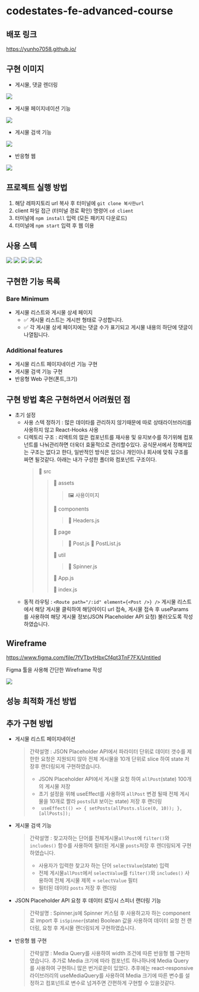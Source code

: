 # codestates-fe-advanced-course

## 배포 링크
https://yunho7058.github.io/

## 구현 이미지
* 게시물, 댓글 렌더링
<img src="./GIF/rendering.gif" />

* 게시물 페이지네이션 기능
<img src="./GIF/pagination.gif" />

* 게시물 검색 기능
<img src="./GIF/search.gif" />

* 반응형 웹
<img src="./GIF/responsive.gif" />

## 프로젝트 실행 방법
1. 해당 레파지토리 url 복사 후 터미널에 `git clone 복사한url`
2. client 파일 접근 (터미널 경로 확인) 명령어 `cd client` 
3. 터미널에 `npm install` 입력 (모든 패키지 다운로드)
4. 터미널에 `npm start` 입력 후 웹 이용

## 사용 스텍
<div>
  <img src="https://img.shields.io/badge/javascript-F7DF1E?style=for-the-badge&logo=javascript&logoColor=black">   
  <img src="https://img.shields.io/badge/react-61DAFB?style=for-the-badge&logo=react&logoColor=black"> 
  <img src="https://img.shields.io/badge/Styled-components-DB7093?style=for-the-badge&logo=Styledcomponents&logoColor=white">
  <img src="https://img.shields.io/badge/HTML-E34F26?style=for-the-badge&logo=html5&logoColor=white">
  <img src="https://img.shields.io/badge/Css-1572B6?style=for-the-badge&logo=css3&logoColor=white">
</div>



## 구현한 기능 목록
### Bare Minimum
* 게시물 리스트와 게시물 상세 페이지
  * ✅ 게시물 리스트는 게시판 형태로 구성합니다.
  * ✅ 각 게시물 상세 페이지에는 댓글 수가 표기되고 게시물 내용의 하단에 댓글이 나열됩니다.
  
 ### Additional features
 * 게시물 리스트 페이지네이션 기능 구현
 * 게시물 검색 기능 구현
 * 반응형 Web 구현(폰트,크기)
 

 
 ## 구현 방법 혹은 구현하면서 어려웠던 점
 * 초기 설정
    * 사용 스텍 정하기 : 많은 데이타를 관리하지 않기때문에 따로 상태라이브러리를 사용하지 않고 React-Hooks 사용   
    * 디렉토리 구조  : 리액트의 많은 컴포넌트를 재사용 및 유지보수를 하기위해 컴포넌트를 나눠관리하면 더욱더 효울적으로 관리할수있다. 공식문서에서 정해져있는 구조는 없다고 한다, 일반적인 방식은 있으나 개인이나 회사에 맞춰 구조를 짜면 될것같다. 아래는 내가 구성한 폴더와 컴포넌트 구조이다.
        > 📁 src 
        > > 📁 assets
        > > > 🖼 사용이미지
        > > > 
        > > 📁 components
        > > > 📄 Headers.js
        > > > 
        > > 📁 page
        > > > 📄 Post.js
        > > > 📄 PostList.js
        > > 
        > > 📁 util
        > > > 📄 Spinner.js
        > > 
        > > 📄 App.js
        > > 
        > > 📄 index.js
    * 동적 라우팅 : `<Route path="/:id" element={<Post />} />` 게시물 리스트에서 해당 게시물 클릭하여 해당아이디 url 접속, 게시물 접속 후 useParams 를 사용하여  해당 게시물 정보(JSON Placeholder API 요청) 불러오도록 작성하였습니다.
  
## Wireframe
https://www.figma.com/file/7fVTbytHbxCf4pt3TnF7FX/Untitled

Figma 툴을 사용해 간단한 Wireframe 작성

<img src="./GIF/wireframeImg.png" />

## 성능 최적화 개선 방법

## 추가 구현 방법
* 게시물 리스트 페이지네이션
  > 간략설명 : JSON Placeholder API에서 파라미터 단위로 데이터 갯수를 제한한 요청은 지원되지 않아 전체 게시물을 10개 단위로 slice 하여 state 저장후 랜더링되게 구현하였습니다.
  > * JSON Placeholder API에서 게시물 요청 하여  `allPost`(state) 100개의 게시물 저장
  > * 초기 설정을 위해 useEffect를 사용하여 `allPost` 변경 될때 전체 게시물을 10개로 짤라   `posts`(UI 보이는 state) 저장 후 랜더링
  > * ` useEffect(() => {
    setPosts(allPosts.slice(0, 10));
  }, [allPosts]);`
* 게시물 검색 기능
  > 간략설명 : 찾고자하는 단어를 전체게시물`allPost`에 `filter()`와 `includes()` 함수를 사용하여 필터된 게시물 `posts`저장 후 렌더링되게 구현하였습니다.
  > * 사용자가 입력한 찾고자 하는 단어 `selectValue`(state) 입력
  > * 전체 게시물`allPost`에서 `selectValue`를 `filter()`와 `includes()` 사용하여 전체 게시물 제목 = `selectValue` 필터
  > * 필터된 데이타 `posts` 저장 후 랜더링
* JSON Placeholder API 요청 후 데이터 로딩시 스피너 랜더링 기능
  > 간략설명 : Spinner.js에 Spinner 커스텀 후 사용하고자 하는 component로 import 후 `isSpinner`(state) Boolean 값을 사용하여 데이터 요청 전 랜더링, 요청 후 게시물 랜더링되게 구현하였습니다. 
* 반응형 웹 구현
  > 간략설명 : Media Query를 사용하여 width 조건에 따른 반응형 웹 구현하였습니다.
  > 추가로 Media 크기에 따라 컴포넌트 하나하나에  Media Query를 사용하여 구현하니 많은 번거로운이 있었다. 추후에는 react-responsive 라이브러리의 useMediaQuery를 사용하여 Media 크기에 따른 변수를 설정하고 컴포넌트로 변수로 넘겨주면 간편하게 구현할 수 있을것같다.
